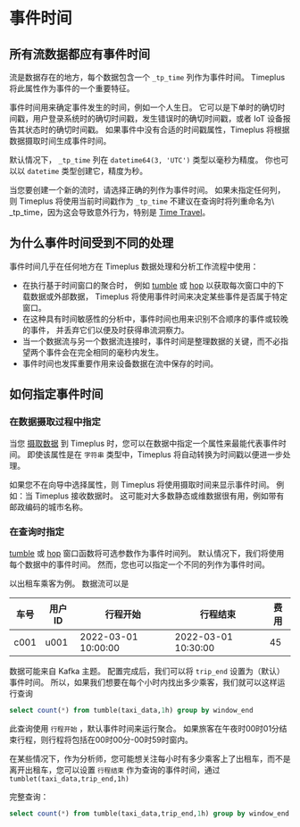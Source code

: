# 事件时间

## 所有流数据都应有事件时间

流是数据存在的地方，每个数据包含一个 `_tp_time` 列作为事件时间。 Timeplus 将此属性作为事件的一个重要特征。

事件时间用来确定事件发生的时间，例如一个人生日。 它可以是下单时的确切时间戳，用户登录系统时的确切时间戳，发生错误时的确切时间戳，或者 IoT 设备报告其状态时的确切时间戳。 如果事件中没有合适的时间戳属性，Timeplus 将根据数据摄取时间生成事件时间。

默认情况下， `_tp_time` 列在 `datetime64(3, 'UTC')` 类型以毫秒为精度。 你也可以以 `datetime` 类型创建它，精度为秒。

当您要创建一个新的流时，请选择正确的列作为事件时间。 如果未指定任何列，则 Timeplus 将使用当前时间戳作为 `_tp_time` 不建议在查询时将列重命名为\ _tp_time，因为这会导致意外行为，特别是 [Time Travel](usecases#s-time-travel)。

## 为什么事件时间受到不同的处理

事件时间几乎在任何地方在 Timeplus 数据处理和分析工作流程中使用：

- 在执行基于时间窗口的聚合时， 例如 [tumble](functions_for_streaming#tumble) 或 [hop](functions_for_streaming#hop) 以获取每次窗口中的下载数据或外部数据， Timeplus 将使用事件时间来决定某些事件是否属于特定窗口。
- 在这种具有时间敏感性的分析中，事件时间也用来识别不合顺序的事件或较晚的事件， 并丢弃它们以便及时获得串流洞察力。
- 当一个数据流与另一个数据流连接时，事件时间是整理数据的关键，而不必指望两个事件会在完全相同的毫秒内发生。
- 事件时间也发挥重要作用来设备数据在流中保存的时间。

## 如何指定事件时间

### 在数据摄取过程中指定

当您 [摄取数据](ingestion) 到 Timeplus 时，您可以在数据中指定一个属性来最能代表事件时间。 即使该属性是在 `字符串` 类型中，Timeplus 将自动转换为时间戳以便进一步处理。

如果您不在向导中选择属性，则 Timeplus 将使用摄取时间来显示事件时间。 例如：当 Timeplus 接收数据时。 这可能对大多数静态或维数据很有用，例如带有邮政编码的城市名称。

### 在查询时指定

[tumble](functions_for_streaming#tumble) 或 [hop](functions_for_streaming#hop) 窗口函数将可选参数作为事件时间列。 默认情况下，我们将使用每个数据中的事件时间。 然而，您也可以指定一个不同的列作为事件时间。

以出租车乘客为例。 数据流可以是

| 车号   | 用户ID | 行程开始                | 行程结束                | 费用 |
| ---- | ---- | ------------------- | ------------------- | -- |
| c001 | u001 | 2022-03-01 10:00:00 | 2022-03-01 10:30:00 | 45 |

数据可能来自 Kafka 主题。 配置完成后，我们可以将 `trip_end` 设置为（默认）事件时间。 所以，如果我们想要在每个小时内找出多少乘客，我们就可以这样运行查询

```sql
select count(*) from tumble(taxi_data,1h) group by window_end
```

此查询使用 `行程开始` ，默认事件时间来运行聚合。 如果旅客在午夜时00时01分结束行程，则行程将包括在00时00分-00时59时窗内。

在某些情况下，作为分析师，您可能想关注每小时有多少乘客上了出租车，而不是离开出租车，您可以设置 `行程结束` 作为查询的事件时间，通过 `tumblet(taxi_data,trip_end,1h)`

完整查询：

```sql
select count(*) from tumble(taxi_data,trip_end,1h) group by window_end
```
